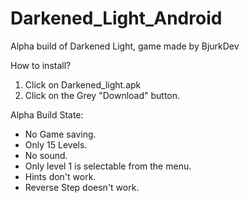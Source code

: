 # Darkened_Light_Android
Alpha build of Darkened Light, game made by BjurkDev


How to install?

1. Click on Darkened_light.apk
2. Click on the Grey "Download" button.


Alpha Build State:
- No Game saving.
- Only 15 Levels.
- No sound.
- Only level 1 is selectable from the menu.
- Hints don't work.
- Reverse Step doesn't work.
